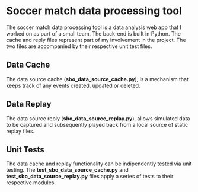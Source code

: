 # Soccer match data processing tool

The soccer match data processing tool is a data analysis web app that I worked on as part of a small team. The back-end is built in Python. The cache and reply files represent part of my involvement in the project. The two files are accompanied by their respective unit test files.

## Data Cache

The data source cache (**sbo_data_source_cache.py**), is a mechanism that keeps track of any events created, updated or deleted.

## Data Replay

The data source reply (**sbo_data_source_replay.py**), allows simulated data to be captured and subsequently played back from a local source of static replay files.

## Unit Tests

The data cache and replay functionality can be indipendently tested via unit testing. The **test_sbo_data_source_cache.py** and **test_sbo_data_source_replay.py** files apply a series of tests to their respective modules.

